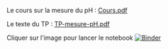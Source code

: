 Le cours sur la mesure du pH : [Cours.pdf](Cours.pdf)

Le texte du TP : [TP-mesure-pH.pdf](TP-mesure-pH.pdf)

Cliquer sur l'image pour lancer le notebook [![Binder](https://mybinder.org/badge_logo.svg)](https://mybinder.org/v2/gh/josedelamare/SPC/main?filepath=Terminale%2Fconstitution_transformation_matiere%2FMesure_pH%2FTP_mesure_pH.ipynb)
